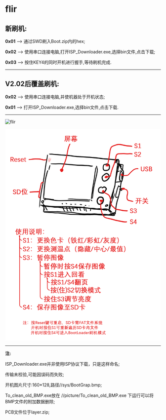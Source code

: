 # flir

## 新刷机:

**0x01** --> 通过SWD刷入Boot.zip内的hex;

**0x02** --> 使用串口连接电脑,打开ISP_Downloader.exe,选择bin文件,点击下载;

**0x03** --> 按住KEY4的同时开机进行握手,等待刷机完成.
***

## V2.02后覆盖刷机:

**0x02** --> 使用串口连接电脑,并使机器处于开机状态;

**0x01** --> 打开ISP_Downloader.exe,选择bin文件,点击下载.
***

![flir](https://github.com/AnalogDragon/flir/blob/master/1.jpg)

![flir](https://github.com/AnalogDragon/flir/blob/master/readme.png)
***

**注:**

ISP_Downloader.exe并非使用ISP协议下载，只是这样命名;

传输未校验,可能因误码而失败;

开机图片尺寸:160*128,路径//sys/BootGrap.bmp; 

To_clean_old_BMP.exe放在 //picture/To_clean_old_BMP.exe 下运行可以将BMP文件的附加数据删除;

PCB文件位于layer.zip;

